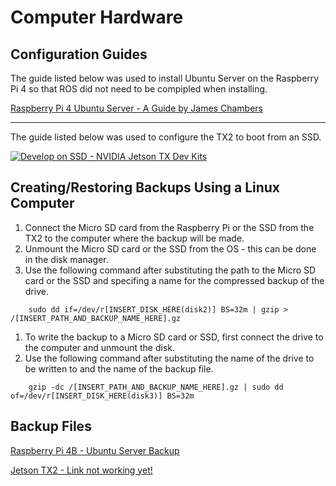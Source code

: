 # Computer Hardware #

## Configuration Guides ##

The guide listed below was used to install Ubuntu Server on the Raspberry Pi 4 so that ROS did not need to be compipled when installing.   

[Raspberry Pi 4 Ubuntu Server - A Guide by James Chambers](https://jamesachambers.com/raspberry-pi-4-ubuntu-server-desktop-18-04-3-image-unofficial/)

---
The guide listed below was used to configure the TX2 to boot from an SSD. 
   
[![Develop on SSD - NVIDIA Jetson TX Dev Kits](http://img.youtube.com/vi/ZpQgRdg8RmA/0.jpg)](https://youtu.be/ZpQgRdg8RmA)


## Creating/Restoring Backups Using a Linux Computer ##

1. Connect the Micro SD card from the Raspberry Pi or the SSD from the TX2 to the computer where the backup will be made. 
1. Unmount the Micro SD card or the SSD from the OS - this can be done in the disk manager. 
1. Use the following command after substituting the path to the Micro SD card or the SSD and specifing a name for the compressed backup of the drive.
```
	sudo dd if=/dev/r[INSERT_DISK_HERE(disk2)] BS=32m | gzip > /[INSERT_PATH_AND_BACKUP_NAME_HERE].gz
```
1. To write the backup to a Micro SD card or SSD, first connect the drive to the computer and unmount the disk. 
1. Use the following command after substituting the name of the drive to be written to and the name of the backup file.  
```
	gzip -dc /[INSERT_PATH_AND_BACKUP_NAME_HERE].gz | sudo dd of=/dev/r[INSERT_DISK_HERE(disk3)] BS=32m
```

## Backup Files ##

[Raspberry Pi 4B - Ubuntu Server Backup](https://drive.google.com/file/d/1QWxQ-Ip0vmJn0_VMbhWDokapooyWjGFs/view?usp=sharing)

[Jetson TX2 - Link not working yet!]()
